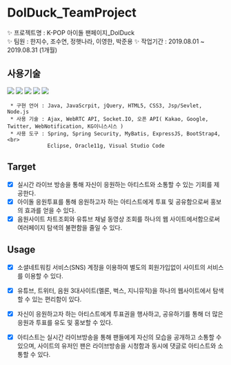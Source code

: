 # DolDuck_TeamProject
:sparkles: 프로젝트명 : K-POP 아이돌 팬페이지_DolDuck<br>
:sparkles: 팀원 : 한지수, 조수연, 정햇나라, 이영한, 박준용
:sparkles: 작업기간 : 2019.08.01 ~ 2019.08.31 (1개월)

## 사용기술

![](https://img.shields.io/badge/Code-Java-informational)
![](https://img.shields.io/badge/Servers-Apache%20Tomcat9.0-orange.svg)
![](https://img.shields.io/badge/Servers-Node.js-orange)
![](https://img.shields.io/badge/Version-Spring%205.4-green)
![](https://img.shields.io/badge/data-Web-blueviolet)

```
 * 구현 언어 : Java, JavaScrpit, jQuery, HTML5, CSS3, Jsp/Sevlet, Node.js
 * 사용 기술 : Ajax, WebRTC API, Socket.IO, 오픈 API( Kakao, Google, Twitter, WebNotification, KG이니스시스 ) 
 * 사용 도구 : Spring, Spring Security, MyBatis, ExpressJS, BootStrap4,<br>
             Eclipse, Oracle11g, Visual Studio Code
 ```

## Target

 - [x] 실시간 라이브 방송을 통해 자신이 응원하는 아티스트와 소통할 수 있는 기회를 제공한다.
 - [x] 아이돌 응원투표를 통해 응원하고자 하는 아티스트에게 투표 및 공유함으로써 홍보의 효과를 얻을 수 있다.
 - [x] 음원사이트 차트조회와 유튜브 채널 동영상 조회를 하나의 웹 사이트에서함으로써 여러페이지 탐색의 불편함을 줄일 수 있다.

## Usage

 - [x] 소셜네트워킹 서비스(SNS) 계정을 이용하여 별도의 회원가입없이 사이트의 서비스를 이용할 수 있다.
 - [x] 유튜브, 트위터, 음원 3대사이트(멜론, 벅스, 지니뮤직)을 하나의 웹사이트에서 탐색할 수 있는 편리함이 있다. 
 - [x] 자신이 응원하고자 하는 아티스트에게 투표권을 행사하고, 공유하기를 통해 더 많은 응원과 투표를 유도 및 홍보할 수 있다.
 - [x] 아티스트는 실시간 라이브방송을 통해 팬들에게 자신의 모습을 공개하고 소통할 수 있으며, 사이트의 유저인 팬은 
       라이브방송을 시청함과 동시에 댓글로 아티스트와 소통할 수 있다.

